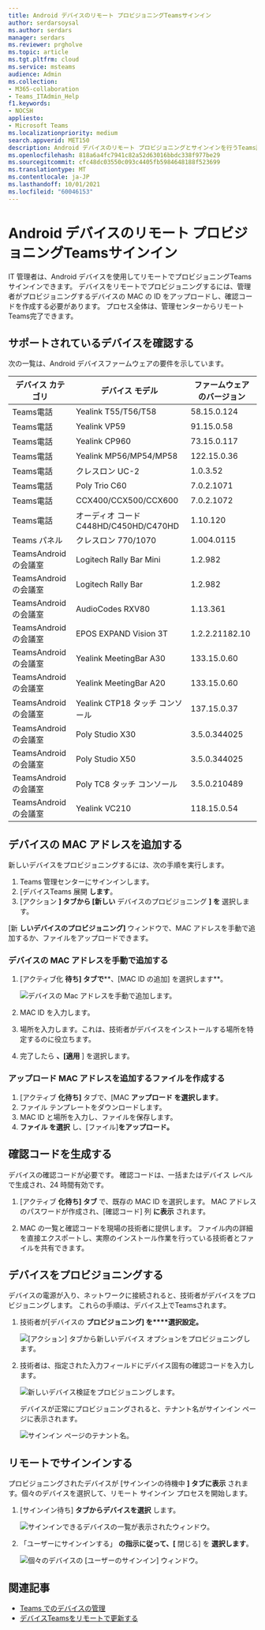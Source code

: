 ```yaml
---
title: Android デバイスのリモート プロビジョニングTeamsサインイン
author: serdarsoysal
ms.author: serdars
manager: serdars
ms.reviewer: prgholve
ms.topic: article
ms.tgt.pltfrm: cloud
ms.service: msteams
audience: Admin
ms.collection:
- M365-collaboration
- Teams_ITAdmin_Help
f1.keywords:
- NOCSH
appliesto:
- Microsoft Teams
ms.localizationpriority: medium
search.appverid: MET150
description: Android デバイスのリモート プロビジョニングとサインインを行うTeams説明します
ms.openlocfilehash: 818a6a4fc7941c82a52d63016bbdc338f977be29
ms.sourcegitcommit: cfc48dc03550c093c4405fb5984648188f523699
ms.translationtype: MT
ms.contentlocale: ja-JP
ms.lasthandoff: 10/01/2021
ms.locfileid: "60046153"
---
```

# <a name="remote-provisioning-and-sign-in-for-teams-android-devices"></a>Android デバイスのリモート プロビジョニングTeamsサインイン

IT 管理者は、Android デバイスを使用してリモートでプロビジョニングTeamsサインインできます。 デバイスをリモートでプロビジョニングするには、管理者がプロビジョニングするデバイスの MAC の ID をアップロードし、確認コードを作成する必要があります。 プロセス全体は、管理センターからリモートTeams完了できます。

## <a name="review-the-supported-devices"></a>サポートされているデバイスを確認する

次の一覧は、Android デバイスファームウェアの要件を示しています。

|デバイス カテゴリ|デバイス モデル|ファームウェアのバージョン|
|-|-|-|
|Teams電話|Yealink T55/T56/T58|58.15.0.124|
|Teams電話|Yealink VP59|91.15.0.58|
|Teams電話|Yealink CP960|73.15.0.117|
|Teams電話|Yealink MP56/MP54/MP58|122.15.0.36|
|Teams電話|クレスロン UC-2|1.0.3.52|
|Teams電話|  Poly Trio C60|  7.0.2.1071|
|Teams電話|  CCX400/CCX500/CCX600    |7.0.2.1072|
|Teams電話|  オーディオ コード C448HD/C450HD/C470HD|   1.10.120|
|Teams パネル|  クレスロン 770/1070|  1.004.0115|
|TeamsAndroid の会議室|Logitech Rally Bar Mini|1.2.982|
|TeamsAndroid の会議室|Logitech Rally Bar|1.2.982|
|TeamsAndroid の会議室|AudioCodes RXV80|1.13.361|
|TeamsAndroid の会議室|EPOS EXPAND Vision 3T|1.2.2.21182.10|
|TeamsAndroid の会議室|Yealink MeetingBar A30|133.15.0.60|
|TeamsAndroid の会議室|Yealink MeetingBar A20|133.15.0.60|
|TeamsAndroid の会議室|Yealink CTP18 タッチ コンソール|137.15.0.37|
|TeamsAndroid の会議室|Poly Studio X30|3.5.0.344025|
|TeamsAndroid の会議室|Poly Studio X50|3.5.0.344025|
|TeamsAndroid の会議室|Poly TC8 タッチ コンソール |3.5.0.210489|
|TeamsAndroid の会議室|Yealink VC210|118.15.0.54|

## <a name="add-a-device-mac-address"></a>デバイスの MAC アドレスを追加する

新しいデバイスをプロビジョニングするには、次の手順を実行します。

1. Teams 管理センターにサインインします。
2. [デバイスTeams 展開 **します**。
3. [アクション **] タブから [新しい** デバイスのプロビジョニング **] を** 選択します。

[新 **しいデバイスのプロビジョニング]** ウィンドウで、MAC アドレスを手動で追加するか、ファイルをアップロードできます。

### <a name="manually-add-a-device-mac-address"></a>デバイスの MAC アドレスを手動で追加する

1. [アクティブ化 **待ち] タブで****、[MAC ID の追加] を選択します**。

   ![デバイスの Mac アドレスを手動で追加します。](../media/remote-provision-6-new.png)

1. MAC ID を入力します。
1. 場所を入力します。これは、技術者がデバイスをインストールする場所を特定するのに役立ちます。
1. 完了したら **、[適用** ] を選択します。

### <a name="upload-a-file-to-add-a-device-mac-address"></a>アップロード MAC アドレスを追加するファイルを作成する

1. [アクティブ **化待ち]** タブで、[MAC **アップロード を選択します**。
2. ファイル テンプレートをダウンロードします。
3. MAC ID と場所を入力し、ファイルを保存します。
4. **ファイル を選択** し、[ファイル]**をアップロード。**

## <a name="generate-a-verification-code"></a>確認コードを生成する

デバイスの確認コードが必要です。 確認コードは、一括またはデバイス レベルで生成され、24 時間有効です。

1. [アクティブ **化待ち] タブ** で、既存の MAC ID を選択します。
   MAC アドレスのパスワードが作成され、[確認コード] 列 **に表示** されます。

2. MAC の一覧と確認コードを現場の技術者に提供します。 ファイル内の詳細を直接エクスポートし、実際のインストール作業を行っている技術者とファイルを共有できます。

## <a name="provision-the-device"></a>デバイスをプロビジョニングする

デバイスの電源が入り、ネットワークに接続されると、技術者がデバイスをプロビジョニングします。 これらの手順は、デバイス上でTeamsされます。

1. 技術者が[デバイスの **プロビジョニング] を****選択設定。**  

   ![[アクション] タブから新しいデバイス オプションをプロビジョニングします。](../media/provision-device1.png)
  
2. 技術者は、指定された入力フィールドにデバイス固有の確認コードを入力します。

   ![新しいデバイス検証をプロビジョニングします。](../media/provision-device-verification1.png)

   デバイスが正常にプロビジョニングされると、テナント名がサインイン ページに表示されます。

   ![サインイン ページのテナント名。](../media/provision-code.png)

## <a name="sign-in-remotely"></a>リモートでサインインする

プロビジョニングされたデバイスが [サインインの待機中 **] タブに表示** されます。個々のデバイスを選択して、リモート サインイン プロセスを開始します。

1. [サインイン待ち] **タブからデバイスを選択** します。

   ![サインインできるデバイスの一覧が表示されたウィンドウ。](../media/remote-device1.png)

2. 「ユーザーにサインインする」 **の指示に従って、[** 閉じる] を **選択します**。

   ![個々のデバイスの [ユーザーのサインイン] ウィンドウ。](../media/sign-in-user.png)

## <a name="related-article"></a>関連記事

- [Teams でのデバイスの管理](device-management.md)
- [デバイスTeamsをリモートで更新する](remote-update.md)
